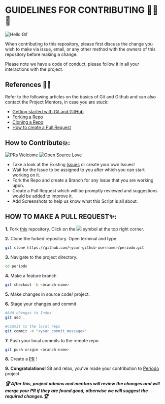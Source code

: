 # GUIDELINES FOR CONTRIBUTING 🤝😎💪

![Hello Gif](https://i.imgur.com/AykhEBG.gif)

When contributing to this repository, please first discuss the change you wish to make via issue, email, or any other method with the owners of this repository before making a change.

Please note we have a code of conduct, please follow it in all your interactions with the project.

## References 🧾✨

Refer to the following articles on the basics of Git and Github and can also contact the Project Mentors, in case you are stuck:

- [Getting started with Git and GitHub](https://docs.github.com/en/free-pro-team@latest/github/getting-started-with-github)
- [Forking a Repo](https://help.github.com/en/github/getting-started-with-github/fork-a-repo)
- [Cloning a Repo](https://help.github.com/en/desktop/contributing-to-projects/creating-a-pull-request)
- [How to create a Pull Request](https://opensource.com/article/19/7/create-pull-request-github)

## How to Contribute💥:

[![PRs Welcome](https://img.shields.io/badge/PRs-welcome-brightgreen.svg?style=flat-square)](http://makeapullrequest.com) [![Open Source Love](https://badges.frapsoft.com/os/v1/open-source.png?v=103)](https://github.com/ellerbrock/open-source-badges/)

- Take a look at the Existing [Issues](https://github.com/Feminine-Divine/periodo/issues) or create your own Issues!
- Wait for the Issue to be assigned to you after which you can start working on it.
- Fork the Repo and create a Branch for any Issue that you are working upon.
- Create a Pull Request which will be promptly reviewed and suggestions would be added to improve it.
- Add Screenshots to help us know what this Script is all about.

## HOW TO MAKE A PULL REQUEST✨:

**1.** Fork [this](https://github.com/Feminine-Divine/periodo.git) repository.
Click on the <img src="https://img.icons8.com/ios/24/000000/code-fork.png"> symbol at the top right corner.

**2.** Clone the forked repository. Open terminal and type:

```bash
git clone https://github.com/<your-github-username>/periodo.git
```

**3.** Navigate to the project directory.

```bash
cd periodo
```

**4.** Make a feature branch

```bash
git checkout -b <branch-name>

```

**5.** Make changes in source code/ project.

**6.** Stage your changes and commit

```bash
#Add changes to Index
git add .

#Commit to the local repo
git commit -m "<your_commit_message>"
```

**7.** Push your local commits to the remote repo.

```bash
git push origin <branch-name>
```

**8.** Create a [PR](https://help.github.com/en/github/collaborating-with-issues-and-pull-requests/creating-a-pull-request) !

**9.** **Congratulations!** Sit and relax, you've made your contribution to [Periodo](https://github.com/Feminine-Divine/periodo.git) project.

**_:trophy: After this, project admins and mentors will review the changes and will merge your PR if they are found good, otherwise we will suggest the required changes.:trophy:_**
